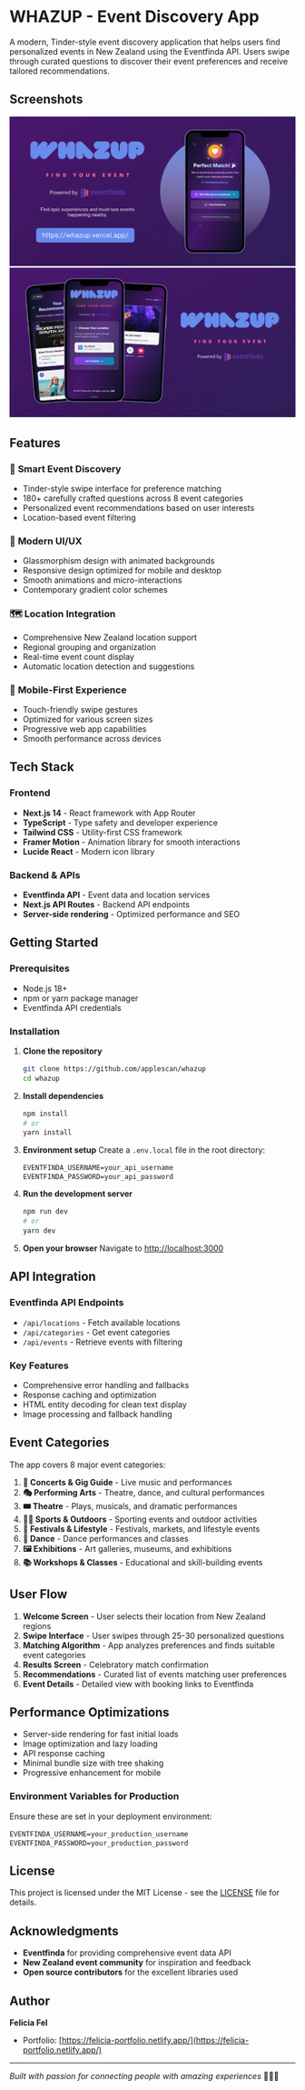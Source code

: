 # WHAZUP - Event Discovery App

A modern, Tinder-style event discovery application that helps users find personalized events in New Zealand using the Eventfinda API. Users swipe through curated questions to discover their event preferences and receive tailored recommendations.

## Screenshots
![](https://github.com/applescan/whazup/blob/main/public/whazup.png)
![](https://github.com/applescan/whazup/blob/main/public/whazup-2.png)

## Features

### 🎯 **Smart Event Discovery**
- Tinder-style swipe interface for preference matching
- 180+ carefully crafted questions across 8 event categories
- Personalized event recommendations based on user interests
- Location-based event filtering

### 🎨 **Modern UI/UX**
- Glassmorphism design with animated backgrounds
- Responsive design optimized for mobile and desktop
- Smooth animations and micro-interactions
- Contemporary gradient color schemes

### 🗺️ **Location Integration**
- Comprehensive New Zealand location support
- Regional grouping and organization
- Real-time event count display
- Automatic location detection and suggestions

### 📱 **Mobile-First Experience**
- Touch-friendly swipe gestures
- Optimized for various screen sizes
- Progressive web app capabilities
- Smooth performance across devices

## Tech Stack

### **Frontend**
- **Next.js 14** - React framework with App Router
- **TypeScript** - Type safety and developer experience
- **Tailwind CSS** - Utility-first CSS framework
- **Framer Motion** - Animation library for smooth interactions
- **Lucide React** - Modern icon library

### **Backend & APIs**
- **Eventfinda API** - Event data and location services
- **Next.js API Routes** - Backend API endpoints
- **Server-side rendering** - Optimized performance and SEO

## Getting Started

### Prerequisites
- Node.js 18+
- npm or yarn package manager
- Eventfinda API credentials

### Installation

1. **Clone the repository**
   ```bash
   git clone https://github.com/applescan/whazup
   cd whazup
   ```

2. **Install dependencies**
   ```bash
   npm install
   # or
   yarn install
   ```

3. **Environment setup**
   Create a `.env.local` file in the root directory:
   ```env
   EVENTFINDA_USERNAME=your_api_username
   EVENTFINDA_PASSWORD=your_api_password
   ```

4. **Run the development server**
   ```bash
   npm run dev
   # or
   yarn dev
   ```

5. **Open your browser**
   Navigate to [http://localhost:3000](http://localhost:3000)

## API Integration

### **Eventfinda API Endpoints**
- `/api/locations` - Fetch available locations
- `/api/categories` - Get event categories
- `/api/events` - Retrieve events with filtering

### **Key Features**
- Comprehensive error handling and fallbacks
- Response caching and optimization
- HTML entity decoding for clean text display
- Image processing and fallback handling

## Event Categories

The app covers 8 major event categories:

1. **🎤 Concerts & Gig Guide** - Live music and performances
2. **🎭 Performing Arts** - Theatre, dance, and cultural performances
3. **🎟️ Theatre** - Plays, musicals, and dramatic performances
4. **🏃‍♂️ Sports & Outdoors** - Sporting events and outdoor activities
5. **🎉 Festivals & Lifestyle** - Festivals, markets, and lifestyle events
6. **💃 Dance** - Dance performances and classes
7. **🖼️ Exhibitions** - Art galleries, museums, and exhibitions
8. **📚 Workshops & Classes** - Educational and skill-building events

## User Flow

1. **Welcome Screen** - User selects their location from New Zealand regions
2. **Swipe Interface** - User swipes through 25-30 personalized questions
3. **Matching Algorithm** - App analyzes preferences and finds suitable event categories
4. **Results Screen** - Celebratory match confirmation
5. **Recommendations** - Curated list of events matching user preferences
6. **Event Details** - Detailed view with booking links to Eventfinda


## Performance Optimizations

- Server-side rendering for fast initial loads
- Image optimization and lazy loading
- API response caching
- Minimal bundle size with tree shaking
- Progressive enhancement for mobile

### **Environment Variables for Production**
Ensure these are set in your deployment environment:
```env
EVENTFINDA_USERNAME=your_production_username
EVENTFINDA_PASSWORD=your_production_password
```

## License

This project is licensed under the MIT License - see the [LICENSE](LICENSE) file for details.

## Acknowledgments

- **Eventfinda** for providing comprehensive event data API
- **New Zealand event community** for inspiration and feedback
- **Open source contributors** for the excellent libraries used

## Author

**Felicia Fel**
- Portfolio: [https://felicia-portfolio.netlify.app/](https://felicia-portfolio.netlify.app/)
---

*Built with passion for connecting people with amazing experiences* 😶‍🌫️🥚
